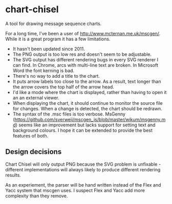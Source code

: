 # chart-chisel
A tool for drawing message sequence charts.

For a long time, I've been a user of http://www.mcternan.me.uk/mscgen/. While it is a great program it has a few limitations.

* It hasn't been updated since 2011.
* The PNG output is too low res and doesn't seem to be adjustable.
* The SVG output has different rendering bugs in every SVG renderer I can find. In Chrome, arcs with multi-line text are broken. In Microsoft Word the font kerning is bad.
* There's no way to add a title to the chart.
* It puts arrow labels too close to the arrow. As a result, text longer than the arrow covers the top half of the arrow head.
* I'd like a mode where the chart is displayed, rather than having to open it an an external viewer.
* When displaying the chart, it should continue to monitor the source file for changes. When a change is detected, the chart should be redrawn.
* The syntax of the .msc files is too verbose. MsGenny (https://github.com/sverweij/mscgen_js/blob/master/wikum/msgenny.md) seems like an improvement but lacks support for setting text and background colours. I hope it can be extended to provide the best features of both.

## Design decisions

Chart Chisel will only output PNG because the SVG problem is unfixable - different implementations will always likely to produce different rendering results.

As an experiement, the parser will be hand written instead of the Flex and Yacc system that mscgen uses. I suspect Flex and Yacc add more complexity than they remove.

